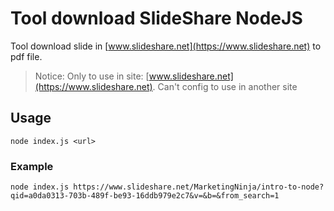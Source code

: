 # Tool download SlideShare NodeJS

Tool download slide in [www.slideshare.net](https://www.slideshare.net) to pdf file.
>Notice: Only to use in site: [www.slideshare.net](https://www.slideshare.net). Can't config to use in another site

## Usage

    node index.js <url>

### Example

    node index.js https://www.slideshare.net/MarketingNinja/intro-to-node?qid=a0da0313-703b-489f-be93-16ddb979e2c7&v=&b=&from_search=1
